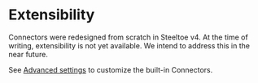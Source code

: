 # Extensibility

Connectors were redesigned from scratch in Steeltoe v4. At the time of writing, extensibility is not yet available.
We intend to address this in the near future.

See [Advanced settings](usage.md#advanced-settings) to customize the built-in Connectors.
